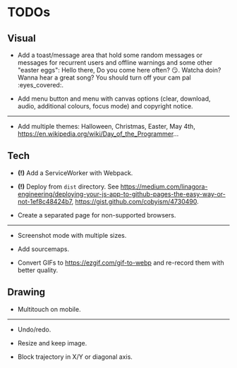 TODOs
=====

Visual
------

- Add a toast/message area that hold some random messages or messages for recurrent users and offline warnings and some other "easter eggs": Hello there,  Do you come here often? :smirk:. Watcha doin? Wanna hear a great song? You should turn off your cam pal :eyes_covered:.

- Add menu button and menu with canvas options (clear, download, audio, additional colours, focus mode) and copyright notice.

----

- Add multiple themes: Halloween, Christmas, Easter, May 4th, https://en.wikipedia.org/wiki/Day_of_the_Programmer...


Tech
----

- **(!)** Add a ServiceWorker with Webpack.

- **(!)** Deploy from `dist` directory. See https://medium.com/linagora-engineering/deploying-your-js-app-to-github-pages-the-easy-way-or-not-1ef8c48424b7, https://gist.github.com/cobyism/4730490.

- Create a separated page for non-supported browsers.

----

- Screenshot mode with multiple sizes.

- Add sourcemaps.

- Convert GIFs to https://ezgif.com/gif-to-webp and re-record them with better quality.


Drawing
-------

- Multitouch on mobile.

----

- Undo/redo.

- Resize and keep image.

- Block trajectory in X/Y or diagonal axis.
